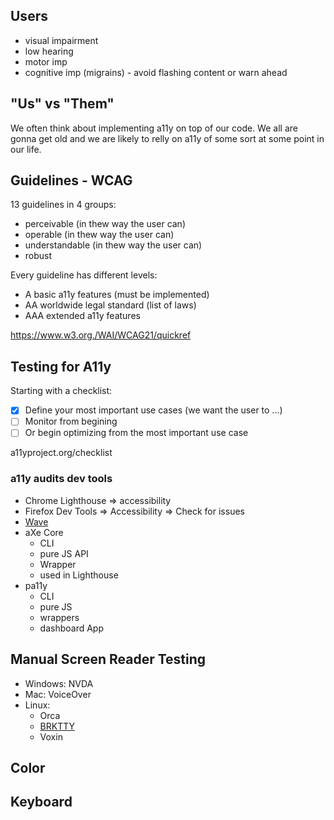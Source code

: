 ## Users

- visual impairment
- low hearing
- motor imp
- cognitive imp (migrains) - avoid flashing content or warn ahead

## "Us" vs "Them"

We often think about implementing a11y on top of our code. We all are gonna get old and we are likely to relly on a11y of some sort at some point in our life.

## Guidelines - WCAG

13 guidelines in 4 groups:

- perceivable (in thew way the user can)
- operable (in thew way the user can)
- understandable (in thew way the user can)
- robust

Every guideline has different levels:

- A basic a11y features (must be implemented)
- AA worldwide legal standard (list of laws)
- AAA extended a11y features 

https://www.w3.org./WAI/WCAG21/quickref

## Testing for A11y

Starting with a checklist:

- [x] Define your most important use cases (we want the user to ...)
- [ ] Monitor from begining
- [ ] Or begin optimizing from the most important use case

a11yproject.org/checklist

### a11y audits dev tools

- Chrome Lighthouse => accessibility
- Firefox Dev Tools => Accessibility => Check for issues
- [Wave](https://wave.webaim.org)
- aXe Core
  - CLI
  - pure JS API
  - Wrapper
  - used in Lighthouse
- pa11y
  - CLI
  - pure JS
  - wrappers
  - dashboard App

## Manual Screen Reader Testing

- Windows: NVDA
- Mac: VoiceOver
- Linux:
  - Orca
  - [BRKTTY](https://brltty.app)
  - Voxin


## Color
## Keyboard
